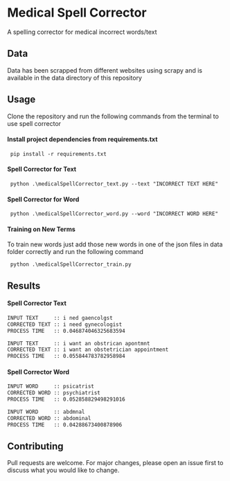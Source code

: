 # Medical Spell Corrector

A spelling corrector for medical incorrect words/text

## Data
Data has been scrapped from different websites using scrapy and is available in the data directory of this repository

## Usage
Clone the repository and run the following commands from the terminal to use spell corrector 

#### Install project dependencies from requirements.txt
```
 pip install -r requirements.txt
```
#### Spell Corrector for Text
```
 python .\medicalSpellCorrector_text.py --text "INCORRECT TEXT HERE"
```
#### Spell Corrector for Word
```
 python .\medicalSpellCorrector_word.py --word "INCORRECT WORD HERE"
```
#### Training on New Terms
To train new words just add those new words in one of the json files in data folder correctly and run the following command

```
 python .\medicalSpellCorrector_train.py  
```

## Results
#### Spell Corrector Text
```bash
INPUT TEXT     :: i ned gaencolgst
CORRECTED TEXT :: i need gynecologist
PROCESS TIME   :: 0.046874046325683594
```
```bash
INPUT TEXT     :: i want an obstrican apontmnt
CORRECTED TEXT :: i want an obstetrician appointment
PROCESS TIME   :: 0.055844783782958984
```
#### Spell Corrector Word
```bash
INPUT WORD     :: psicatrist
CORRECTED WORD :: psychiatrist
PROCESS TIME   :: 0.052858829498291016
```
```bash
INPUT WORD     :: abdmnal
CORRECTED WORD :: abdominal
PROCESS TIME   :: 0.04288673400878906
```

## Contributing
Pull requests are welcome. For major changes, please open an issue first to discuss what you would like to change.


